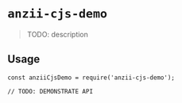 # `anzii-cjs-demo`

> TODO: description

## Usage

```
const anziiCjsDemo = require('anzii-cjs-demo');

// TODO: DEMONSTRATE API
```
